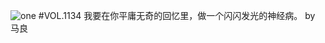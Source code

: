 ![one](http://image.wufazhuce.com/FkFxVlywjNmVUEUkxk5HXYZTpt6X)
#VOL.1134
我要在你平庸无奇的回忆里，做一个闪闪发光的神经病。 by 马良
